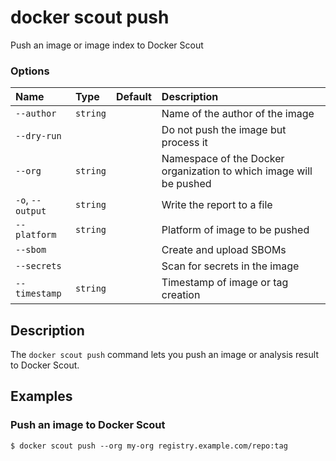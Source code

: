 # docker scout push

<!---MARKER_GEN_START-->
Push an image or image index to Docker Scout

### Options

| Name             | Type     | Default | Description                                                        |
|:-----------------|:---------|:--------|:-------------------------------------------------------------------|
| `--author`       | `string` |         | Name of the author of the image                                    |
| `--dry-run`      |          |         | Do not push the image but process it                               |
| `--org`          | `string` |         | Namespace of the Docker organization to which image will be pushed |
| `-o`, `--output` | `string` |         | Write the report to a file                                         |
| `--platform`     | `string` |         | Platform of image to be pushed                                     |
| `--sbom`         |          |         | Create and upload SBOMs                                            |
| `--secrets`      |          |         | Scan for secrets in the image                                      |
| `--timestamp`    | `string` |         | Timestamp of image or tag creation                                 |


<!---MARKER_GEN_END-->

## Description

The `docker scout push` command lets you push an image or analysis result to Docker Scout.

## Examples

### Push an image to Docker Scout

```console
$ docker scout push --org my-org registry.example.com/repo:tag
```

